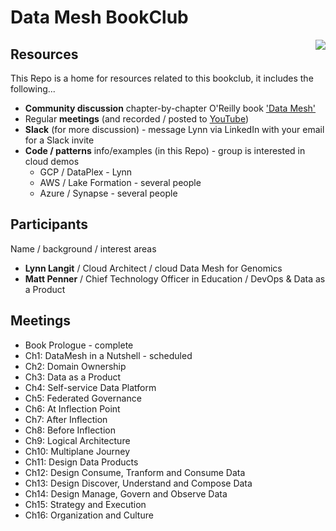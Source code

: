 # Data Mesh BookClub

<img src="https://learning.oreilly.com/library/cover/9781492092384/250w/" align=right>

## Resources

This Repo is a home for resources related to this bookclub, it includes the following...

- **Community discussion** chapter-by-chapter O'Reilly book ['Data Mesh'](https://www.oreilly.com/library/view/data-mesh/9781492092384/)
- Regular **meetings** (and recorded / posted to [YouTube](https://www.youtube.com/playlist?list=PL4Q4HssKcxYunGOPCphuUmilOhIrN-JUq))
- **Slack** (for more discussion) - message Lynn via LinkedIn with your email for a Slack invite
- **Code / patterns** info/examples (in this Repo) - group is interested in cloud demos
    - GCP / DataPlex - Lynn 
    - AWS / Lake Formation - several people
    - Azure / Synapse - several people

## Participants

Name / background / interest areas
- **Lynn Langit** / Cloud Architect / cloud Data Mesh for Genomics
- **Matt Penner** / Chief Technology Officer in Education / DevOps & Data as a Product

## Meetings
- Book Prologue - complete
- Ch1: DataMesh in a Nutshell - scheduled
- Ch2: Domain Ownership
- Ch3: Data as a Product
- Ch4: Self-service Data Platform
- Ch5: Federated Governance
- Ch6: At Inflection Point
- Ch7: After Inflection
- Ch8: Before Inflection
- Ch9: Logical Architecture
- Ch10: Multiplane Journey
- Ch11: Design Data Products
- Ch12: Design Consume, Tranform and Consume Data
- Ch13: Design Discover, Understand and Compose Data
- Ch14: Design Manage, Govern and Observe Data
- Ch15: Strategy and Execution
- Ch16: Organization and Culture
